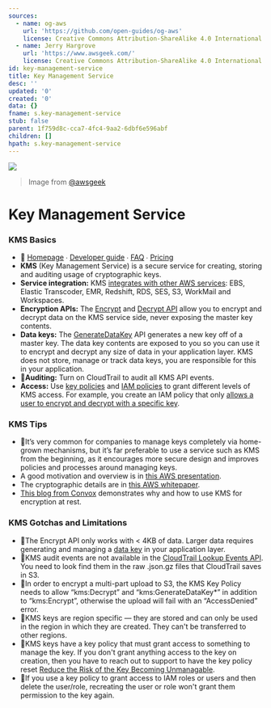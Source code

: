 ```yaml
---
sources:
  - name: og-aws
    url: 'https://github.com/open-guides/og-aws'
    license: Creative Commons Attribution-ShareAlike 4.0 International License
  - name: Jerry Hargrove
    url: 'https://www.awsgeek.com/'
    license: Creative Commons Attribution-ShareAlike 4.0 International License
id: key-management-service
title: Key Management Service
desc: ''
updated: '0'
created: '0'
data: {}
fname: s.key-management-service
stub: false
parent: 1f759d8c-cca7-4fc4-9aa2-6dbf6e596abf
children: []
hpath: s.key-management-service
---
```

![](/assets/images/AWS-KMS_en.jpg)

> Image from [@awsgeek](https://www.awsgeek.com/AWS-KMS/)

# Key Management Service

### KMS Basics

- 📒 [Homepage](https://aws.amazon.com/kms/) ∙ [Developer guide](http://docs.aws.amazon.com/kms/latest/developerguide/) ∙ [FAQ](https://aws.amazon.com/kms/faqs/) ∙ [Pricing](https://aws.amazon.com/kms/pricing/)
- **KMS** (Key Management Service) is a secure service for creating, storing and auditing usage of cryptographic keys.
- **Service integration:** KMS [integrates with other AWS services](http://docs.aws.amazon.com/kms/latest/developerguide/service-integration.html): EBS, Elastic Transcoder, EMR, Redshift, RDS, SES, S3, WorkMail and Workspaces.
- **Encryption APIs:** The [Encrypt](http://docs.aws.amazon.com/kms/latest/APIReference/API_Encrypt.html) and [Decrypt API](http://docs.aws.amazon.com/kms/latest/APIReference/API_Decrypt.html) allow you to encrypt and decrypt data on the KMS service side, never exposing the master key contents.
- **Data keys:** The [GenerateDataKey](http://docs.aws.amazon.com/kms/latest/developerguide/concepts.html#data-keys) API generates a new key off of a master key. The data key contents are exposed to you so you can use it to encrypt and decrypt any size of data in your application layer. KMS does not store, manage or track data keys, you are responsible for this in your application.
- 🔹**Auditing:** Turn on CloudTrail to audit all KMS API events.
- **Access:** Use [key policies](http://docs.aws.amazon.com/kms/latest/developerguide/key-policies.html) and [IAM policies](http://docs.aws.amazon.com/kms/latest/developerguide/iam-policies.html) to grant different levels of KMS access. For example, you create an IAM policy that only [allows a user to encrypt and decrypt with a specific key](http://docs.aws.amazon.com/kms/latest/developerguide/iam-policies.html#iam-policy-example-encrypt-decrypt-specific-cmks).

### KMS Tips

- 🔹It’s very common for companies to manage keys completely via home-grown mechanisms, but it’s far preferable to use a service such as KMS from the beginning, as it encourages more secure design and improves policies and processes around managing keys.
- A good motivation and overview is in [this AWS presentation](http://www.slideshare.net/AmazonWebServices/encryption-and-key-management-in-aws).
- The cryptographic details are in [this AWS whitepaper](https://d0.awsstatic.com/whitepapers/KMS-Cryptographic-Details.pdf).
- [This blog from Convox](https://convox.com/blog/encryption-at-rest) demonstrates why and how to use KMS for encryption at rest.

### KMS Gotchas and Limitations

- 🔸The Encrypt API only works with &lt; 4KB of data. Larger data requires generating and managing a [data key](http://docs.aws.amazon.com/kms/latest/developerguide/concepts.html#data-keys) in your application layer.
- 🔸KMS audit events are not available in the [CloudTrail Lookup Events API](http://docs.aws.amazon.com/awscloudtrail/latest/APIReference/API_LookupEvents.html). You need to look find them in the raw .json.gz files that CloudTrail saves in S3.
- 🔸In order to encrypt a multi-part upload to S3, the KMS Key Policy needs to allow “kms:Decrypt” and “kms:GenerateDataKey\*” in addition to “kms:Encrypt”, otherwise the upload will fail with an “AccessDenied” error.
- 🔸KMS keys are region specific — they are stored and can only be used in the region in which they are created. They can't be transferred to other regions.
- 🔸KMS keys have a key policy that must grant access to something to manage the key.  If you don't grant anything access to the key on creation, then you have to reach out to support to have the key policy reset [Reduce the Risk of the Key Becoming Unmanagable](https://docs.aws.amazon.com/kms/latest/developerguide/key-policies.html#key-policy-default-allow-root-enable-iam).
- 🔸If you use a key policy to grant access to IAM roles or users and then delete the user/role, recreating the user or role won't grant them permission to the key again.
